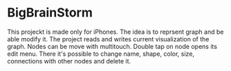 # BigBrainStorm
This projeckt is made only for iPhones.
The idea is to reprsent graph and be able modify it. The project reads and writes current visualization of the graph.
Nodes can be move with multitouch.
Double tap on node opens its edit menu. There it's possible to change name, shape, color, size, connections with other nodes and delete it.
